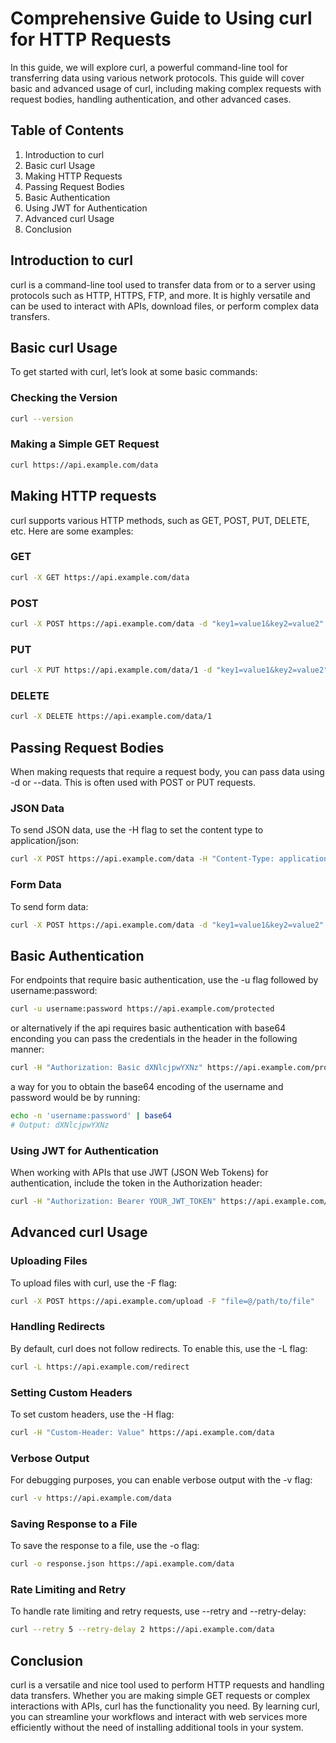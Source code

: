 # Comprehensive Guide to Using curl for HTTP Requests

In this guide, we will explore curl, a powerful command-line tool for transferring data using various network protocols. This guide will cover basic and advanced usage of curl, including making complex requests with request bodies, handling authentication, and other advanced cases.

## Table of Contents

1. Introduction to curl
2. Basic curl Usage
3. Making HTTP Requests
4. Passing Request Bodies
5. Basic Authentication
6. Using JWT for Authentication
7. Advanced curl Usage
8. Conclusion

## Introduction to curl

curl is a command-line tool used to transfer data from or to a server using protocols such as HTTP, HTTPS, FTP, and more. It is highly versatile and can be used to interact with APIs, download files, or perform complex data transfers.

## Basic curl Usage

To get started with curl, let’s look at some basic commands:

### Checking the Version

```sh
curl --version
```

### Making a Simple GET Request

```sh
curl https://api.example.com/data
```

## Making HTTP requests

curl supports various HTTP methods, such as GET, POST, PUT, DELETE, etc. Here are some examples:

### GET

```sh
curl -X GET https://api.example.com/data
```

### POST

```sh
curl -X POST https://api.example.com/data -d "key1=value1&key2=value2"
```

### PUT

```sh
curl -X PUT https://api.example.com/data/1 -d "key1=value1&key2=value2"
```

### DELETE

```sh
curl -X DELETE https://api.example.com/data/1
```

## Passing Request Bodies

When making requests that require a request body, you can pass data using -d or --data. This is often used with POST or PUT requests.

### JSON Data

To send JSON data, use the -H flag to set the content type to application/json:

```sh
curl -X POST https://api.example.com/data -H "Content-Type: application/json" -d '{"key1":"value1","key2":"value2"}'
```

### Form Data

To send form data:

```sh
curl -X POST https://api.example.com/data -d "key1=value1&key2=value2"
```

## Basic Authentication

For endpoints that require basic authentication, use the -u flag followed by username:password:

```sh
curl -u username:password https://api.example.com/protected
```

or alternatively if the api requires basic authentication with base64 enconding you can pass the credentials in the header in the following manner:

```sh
curl -H "Authorization: Basic dXNlcjpwYXNz" https://api.example.com/protected
```

a way for you to obtain the base64 encoding of the username and password would be by running:

```sh
echo -n 'username:password' | base64
# Output: dXNlcjpwYXNz
```

### Using JWT for Authentication

When working with APIs that use JWT (JSON Web Tokens) for authentication, include the token in the Authorization header:

```sh
curl -H "Authorization: Bearer YOUR_JWT_TOKEN" https://api.example.com/protected
```

## Advanced curl Usage

### Uploading Files

To upload files with curl, use the -F flag:

```sh
curl -X POST https://api.example.com/upload -F "file=@/path/to/file"
```

### Handling Redirects

By default, curl does not follow redirects. To enable this, use the -L flag:

```sh
curl -L https://api.example.com/redirect
```

### Setting Custom Headers

To set custom headers, use the -H flag:

```sh
curl -H "Custom-Header: Value" https://api.example.com/data
```

### Verbose Output

For debugging purposes, you can enable verbose output with the -v flag:

```sh
curl -v https://api.example.com/data
```

### Saving Response to a File

To save the response to a file, use the -o flag:

```sh
curl -o response.json https://api.example.com/data
```

### Rate Limiting and Retry

To handle rate limiting and retry requests, use --retry and --retry-delay:

```sh
curl --retry 5 --retry-delay 2 https://api.example.com/data
```

## Conclusion

curl is a versatile and nice tool used to perform HTTP requests and handling data transfers. Whether you are making simple GET requests or complex interactions with APIs, curl has the functionality you need. By learning curl, you can streamline your workflows and interact with web services more efficiently without the need of installing additional tools in your system.
